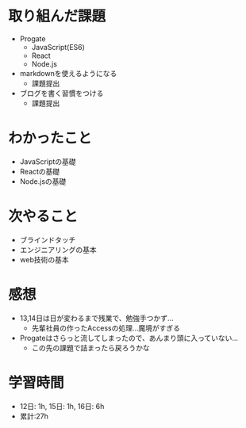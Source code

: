 # 取り組んだ課題
- Progate
  - JavaScript(ES6)
  - React
  - Node.js
- markdownを使えるようになる
  - 課題提出
- ブログを書く習慣をつける
  - 課題提出
# わかったこと
- JavaScriptの基礎
- Reactの基礎
- Node.jsの基礎
# 次やること
- ブラインドタッチ
- エンジニアリングの基本
- web技術の基本
# 感想
- 13,14日は日が変わるまで残業で、勉強手つかず...
  - 先輩社員の作ったAccessの処理...魔境がすぎる
- Progateはさらっと流してしまったので、あんまり頭に入っていない...
  - この先の課題で詰まったら戻ろうかな
# 学習時間
- 12日: 1h, 15日: 1h, 16日: 6h
- 累計:27h